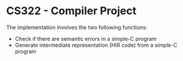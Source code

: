 # CS322 - Compiler Project

The implementation involves the two following functions:
 - Check if there are semantic errors in a simple-C program
 - Generate intermediate representation (HIR code) from a simple-C program
